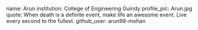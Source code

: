 name: Arun
institution: College of Engineering Guindy
profile_pic: Arun.jpg
quote: When death is a definite event, make life an awesome event. Live every second to the fullest.
github_user: arun98-mohan
